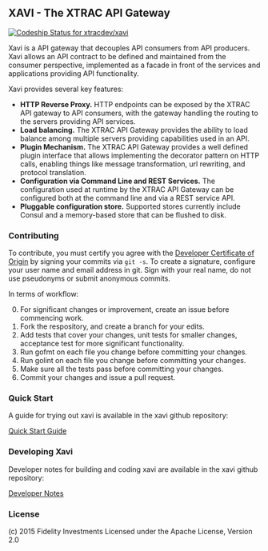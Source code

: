 ## XAVI - The XTRAC API Gateway

[![Codeship Status for xtracdev/xavi](https://codeship.com/projects/fa2d0050-3e24-0133-f8eb-5a0949beaeb8/status?branch=master)](https://codeship.com/projects/102711)


Xavi is a API gateway that decouples API consumers from API producers. Xavi allows an API contract to be defined and maintained from 
the consumer perspective, implemented as a facade in front of the services and applications providing 
API functionality.

Xavi provides several key features:

* **HTTP Reverse Proxy.** HTTP endpoints can be exposed by the XTRAC API gateway to
API consumers, with the gateway handling the routing to the servers providing
API services.
* **Load balancing.** The XTRAC API Gateway provides the ability to load balance
among multiple servers providing capabilities used in an API.
* **Plugin Mechanism.** The XTRAC API Gateway provides a well defined plugin interface
that allows implementing the decorator pattern on HTTP calls, enabling things like
message transformation, url rewriting, and protocol translation.
* **Configuration via Command Line and REST Services.** The configuration used
at runtime by the XTRAC API Gateway can be configured both at the command line and
via a REST service API.
* **Pluggable configuration store.** Supported stores currently include Consul and a memory-based store that can be flushed to disk.

### Contributing

To contribute, you must certify you agree with the [Developer Certificate of Origin](http://developercertificate.org/)
by signing your commits via `git -s`. To create a signature, configure your user name and email address in git.
Sign with your real name, do not use pseudonyms or submit anonymous commits.


In terms of workflow:

0. For significant changes or improvement, create an issue before commencing work.
1. Fork the respository, and create a branch for your edits.
2. Add tests that cover your changes, unit tests for smaller changes, acceptance test
for more significant functionality.
3. Run gofmt on each file you change before committing your changes.
4. Run golint on each file you change before committing your changes.
5. Make sure all the tests pass before committing your changes.
6. Commit your changes and issue a pull request.

### Quick Start

A guide for trying out xavi is available in the xavi github repository:

[Quick Start Guide](docs/quickstart.md)

### Developing Xavi

Developer notes for building and coding xavi are available in the xavi github repository:

[Developer Notes](docs/developing.md)

### License

(c) 2015 Fidelity Investments
Licensed under the Apache License, Version 2.0






